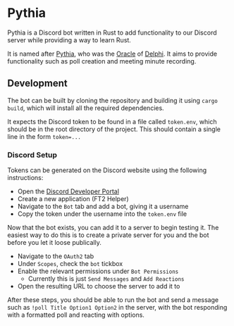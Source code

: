 # Pythia

Pythia is a Discord bot written in Rust to add functionality to our Discord
server while providing a way to learn Rust.

It is named after [Pythia](https://en.wikipedia.org/wiki/Pythia), who was the
[Oracle](https://en.wikipedia.org/wiki/Oracle) of
[Delphi](https://en.wikipedia.org/wiki/Delphi). It aims to provide
functionality such as poll creation and meeting minute recording.

## Development

The bot can be built by cloning the repository and building it using `cargo
build`, which will install all the required dependencies.

It expects the Discord token to be found in a file called `token.env`, which
should be in the root directory of the project. This should contain a single
line in the form `token=...`

### Discord Setup

Tokens can be generated on the Discord website using the following
instructions:

- Open the [Discord Developer Portal](https://discord.com/developers/applications)
- Create a new application (FT2 Helper)
- Navigate to the `Bot` tab and add a bot, giving it a username
- Copy the token under the username into the `token.env` file

Now that the bot exists, you can add it to a server to begin testing it. The
easiest way to do this is to create a private server for you and the bot before
you let it loose publically.

- Navigate to the `OAuth2` tab
- Under `Scopes`, check the `bot` tickbox
- Enable the relevant permissions under `Bot Permissions`
	- Currently this is just `Send Messages` and `Add Reactions`
- Open the resulting URL to choose the server to add it to

After these steps, you should be able to run the bot and send a message such as
`!poll Title Option1 Option2` in the server, with the bot responding with a
formatted poll and reacting with options.
